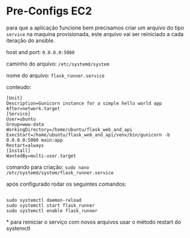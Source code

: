 # Pre-Configs EC2

para que a aplicação funcione bem precisamos criar um arquivo do tipo `service` na maquina provisionada,
este arquivo vai ser reiniciado a cada
iteração do ansible.

host and port:
`0.0.0.0:5000`

caminho do arquivo:
`/etc/systemd/system`

nome do arquivo:
`flask_runner.service`

conteudo:

```
[Unit]
Description=Gunicorn instance for a simple hello world app
After=network.target
[Service]
User=ubuntu
Group=www-data
WorkingDirectory=/home/ubuntu/flask_web_and_api
ExecStart=/home/ubuntu/flask_web_and_api/venv/bin/gunicorn -b 0.0.0.0:5000 main:app
Restart=always
[Install]
WantedBy=multi-user.target

```

comando para criação:
`sudo nano /etc/systemd/system/flask_runner.service`

após configurado rodar os seguintes comandos:

```

sudo systemctl daemon-reload
sudo systemctl start flask_runner
sudo systemctl enable flask_runner

```

\* para reiniciar o serviço com novos arquivos usar o método restart do systemctl
